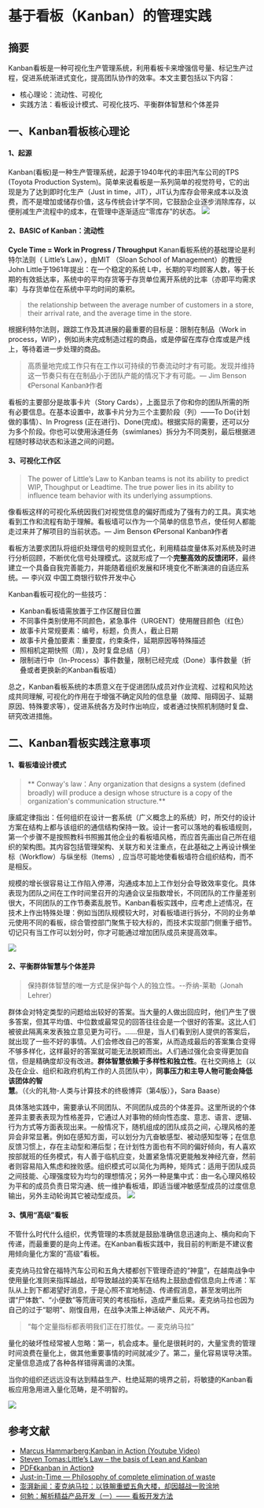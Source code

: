 # 基于看板（Kanban）的管理实践

## 摘要
Kanban看板是一种可视化生产管理系统，利用看板卡来增强信号量、标记生产过程，促进系统渐进式变化，提高团队协作的效率。本文主要包括以下内容：
- 核心理论：流动性、可视化
- 实践方法：看板设计模式、可视化技巧、平衡群体智慧和个体差异

## 一、Kanban看板核心理论

#### 1、起源
Kanban(看板)是一种生产管理系统，起源于1940年代的丰田汽车公司的TPS (Toyota Production System)。简单来说看板是一系列简单的视觉符号，它的出现是为了达到即时化生产（Just in time，JIT），JIT认为库存会带来成本以及浪费，而不是增加或储存价值，这与传统会计学不同，它鼓励企业逐步消除库存，以便削减生产流程中的成本，在管理中逐渐适应“零库存”的状态。
![](http://ombx24fbq.bkt.clouddn.com/Kanban_Toyota.gif)

#### 2、BASIC of Kanban：流动性
**Cycle Time = Work in Progress / Throughput**
Kanan看板系统的基础理论是利特尔法则（ Little’s Law），由MIT （Sloan School of Management）的教授John Little于1961年提出：在一个稳定的系统 L中，长期的平均顾客人数，等于长期的有效抵达率，系统中的平均存货等于存货单位离开系统的比率（亦即平均需求率）与存货单位在系统中平均时间的乘积。
>the relationship between the average number of customers in a store, their arrival rate, and the average time in the store.

根据利特尔法则，跟踪工作及其进展的最重要的目标是：限制在制品（Work in process，WIP），例如尚未完成制造过程的商品，或是停留在库存仓库或是产线上，等待着进一步处理的商品。

>高质量地完成工作只有在工作以可持续的节奏流动时才有可能。发现并维持这一节奏只有在在制品小于团队产能的情况下才有可能。— Jim Benson  《Personal Kanban》作者

看板的主要部分是故事卡片（Story Cards），上面显示了你和你的团队所需的所有必要信息。在基本设置中，故事卡片分为三个主要阶段（列）——To Do(计划做的事情）、In Progress (正在进行)、Done(完成)。根据实际的需要，还可以分为多个阶段。你也可以使用泳道任务（swimlanes）拆分为不同类别，最后根据进程随时移动状态和泳道之间的问题。

#### 3、可视化工作区

>The power of Little’s Law to Kanban teams is not its ability to predict WIP, Thoughput or Leadtime. The true power lies in its ability to influence team behavior with its underlying assumptions.

像看板这样的可视化系统因我们对视觉信息的偏好而成为了强有力的工具。真实地看到工作和流程有助于理解。看板墙可以作为一个简单的信息节点，使任何人都能走过来并了解项目的当前状态。— Jim Benson  《Personal Kanban》作者

看板方法要求团队将组织处理信号的规则显式化，利用精益度量体系对系统及时进行分析回顾，不断优化信号处理模式。这就形成了一个**完整高效的反馈闭环**，最终建立一个具备自我完善能力，并能随着组织发展和环境变化不断演进的自适应系统。— 李兴双 中国工商银行软件开发中心

Kanban看板可视化的一些技巧：
- Kanban看板墙需放置于工作区醒目位置
- 不同事件类别使用不同颜色，紧急事件（URGENT）使用醒目颜色（红色）
- 故事卡片常规要素：编号，标题，负责人，截止日期
- 故事卡片叠加要素：重要度，约束条件，延期原因等特殊描述
- 照相机定期快照（周），及时复盘总结（月）
- 限制进行中（In-Process）事件数量，限制已经完成（Done）事件数量（折叠或者更换新的Kanban看板墙）

总之，Kanban看板系统的本质意义在于促进团队成员对作业流程、过程和风险达成共同理解, 可视化的作用在于增强不确定风险的信息量（故障、阻碍因子、延期原因、特殊要求等），促进系统各方及时作出响应，或者通过快照机制随时复盘、研究改进措施。

## 二、Kanban看板实践注意事项

#### 1、看板墙设计模式
> ** Conway's law：Any organization that designs a system (defined broadly) will produce a design whose structure is a copy of the organization's communication structure.**

康威定律指出：任何组织在设计一套系统（广义概念上的系统）时，所交付的设计方案在结构上都与该组织的通信结构保持一致。设计一套可以落地的看板墙规则，第一个步骤不是按照教科书照搬其他企业的看板墙风格，而应首先画出自己所在组织的架构图。其内容包括管理架构、关联方和关注重点，在此基础之上再设计横坐标（Workflow）与纵坐标（Items）, 应当尽可能地使看板墙符合组织结构，而不是相反。

规模的增长很容易让工作陷入停滞，沟通成本加上工作划分会导致效率变化。具体表现为团队之间在工作时间里召开的沟通会议呈指数增长，不同团队的工作量差别很大，不同团队的工作节奏紊乱脱节。Kanban看板实践中，应考虑上述情况，在技术上作出特殊处理：例如当团队规模较大时，对看板墙进行拆分，不同的业务单元使用不同的看板，综合管控部门聚焦于较大标的，而技术实现部门侧重于细节。切记只有当工作可以划分时，你才可能通过增加团队成员来提高效率。

![](http://ombx24fbq.bkt.clouddn.com/Kanban_Pattern_DevOps.png)

#### 2、平衡群体智慧与个体差异

>保持群体智慧的唯一方式是保护每个人的独立性。--乔纳-莱勒（Jonah Lehrer）

群体会对特定类型的问题给出较好的答案。当大量的人做出回应时，他们产生了很多答案，但其平均值、中位数或最常见的回答往往会是一个很好的答案。这比人们被彼此隔离来发表独立意见更为可行。......但是，当人们看到别人提供的答案后，就出现了一些不好的事情。人们会修改自己的答案，从而造成最后的答案集合变得不够多样化，这样最好的答案就可能无法脱颖而出。人们通过强化会变得更加自信，但是精确度却没有改进。**群体智慧依赖于多样性和独立性**。在社交网络上（以及在企业、组织和政府机构工作的人员团队中），**同事压力和主导人物可能会降低该团体的智慧**。（《火的礼物-人类与计算技术的终极博弈（第4版）》，Sara Baase）

具体落地实践中，需要承认不同团队、不同团队成员的个体差异。这里所说的个体差异主要表表现为性格差异，它通过人对事物的倾向性态度、意志、语言、逻辑、行为方式等方面表现出来。一般情况下，随机组成的团队成员之间，心理风格的差异会非常显著。例如在感知方面，可以划分为亢奋敏感型、被动感知型等；在信息反馈习惯上，存在主动型和滞后型；在计划性方面也有不同的偏好倾向，有人喜欢按部就班的任务模式，有人善于临机应变，处置紧急情况更能触发神经亢奋，然前者则容易陷入焦虑和挫败感。组织模式可以简化为两种，矩阵式：适用于团队成员之间技能、心理强度较为均匀的理想情况；另外一种是集中式：由一名心理风格较为平和的成员负责日常沟通、统一维护看板墙，即适当缓冲敏感型成员的过度信息输出，另外主动轮询其它被动型成员。
![](http://ombx24fbq.bkt.clouddn.com/Kanban_Pattern_Org.png)

#### 3、慎用“高级”看板

不管什么时代什么组织，优秀管理的本质就是鼓励准确信息迅速向上、横向和向下传递，而最重要的是向上传递。在Kanban看板实践中，我目前的判断是不建议套用倾向量化方案的“高级”看板。

麦克纳马拉曾在福特汽车公司和五角大楼都创下管理奇迹的“神童”，在越南战争中使用量化准则来指挥越战，却导致越战的美军在结构上鼓励虚假信息向上传递：军队从上到下都渴望好消息，于是心照不宣地制造、传递假消息，甚至发明出所谓“尸体数”、“小便数”等荒唐可笑的考核指标，造成严重后果。麦克纳马拉也因为自己的过于“聪明”、刚愎自用，在战争决策上神话破产、风光不再。

>“每个定量指标都表明我们正在打胜仗。— 麦克纳马拉”

量化的破坏性经常被人忽略：第一，机会成本。量化是很耗时的，大量宝贵的管理时间浪费在量化上，做其他重要事情的时间就减少了。第二，量化容易误导决策。定量信息造成了各种各样错得离谱的决策。

当你的组织还远远没有达到精益生产、杜绝延期的境界之前，将敏捷的Kanban看板应用急用进入量化范畴，是不明智的。

![](http://ombx24fbq.bkt.clouddn.com/Kanban_Pattern_YR_201707.png)

## 参考文献
- [Marcus Hammarberg:Kanban in Action  (Youtube Video)](https://www.youtube.com/watch?v=ufCa1VlItLA)
- [Steven Tomas:Little’s Law – the basis of Lean and Kanban](http://itsadeliverything.com/littles-law-the-basis-of-lean-and-kanban)
- [PDF《kanban in Action》](http://3.droppdf.com/files/p99PT/kanban-in-action.pdf)
- [Just-in-Time — Philosophy of complete elimination of waste](http://www.toyota-global.com/company/vision_philosophy/toyota_production_system/just-in-time.html)
- [澎湃新闻：麦克纳马拉：以铁腕重塑五角大楼，却因越战一败涂地](http://www.thepaper.cn/newsDetail_forward_1365119_1)
- [何勉：解析精益产品开发（一）—— 看板开发方法](http://www.infoq.com/cn/articles/kanban-development-method)
